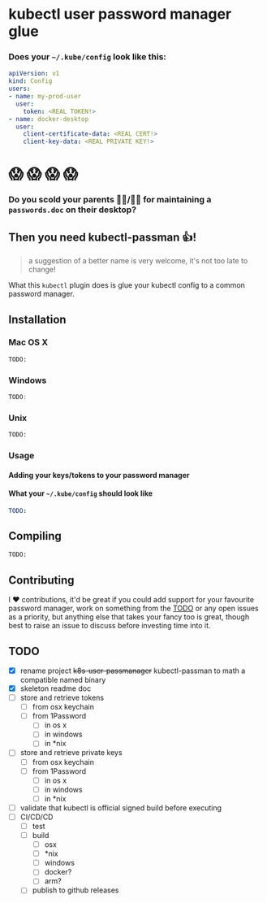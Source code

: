 # kubectl user password manager glue

### Does your `~/.kube/config` look like this:
```yaml
apiVersion: v1
kind: Config
users:
- name: my-prod-user
  user:
    token: <REAL TOKEN!>
- name: docker-desktop
  user:
    client-certificate-data: <REAL CERT!>
    client-key-data: <REAL PRIVATE KEY!>
```
# :scream: :scream: :scream: :scream:

### Do you scold your parents :man_teacher:/:woman_teacher: for maintaining a `passwords.doc` on their desktop?

## Then you need kubectl-passman :thumbsup:!

> a suggestion of a better name is very welcome, it's not too late to change!

What this `kubectl` plugin does is glue your kubectl config to a common password manager.

## Installation

### Mac OS X

```bash
TODO:
```
### Windows

```powershell
TODO:
```

### Unix

```bash
TODO:
```

### Usage

#### Adding your keys/tokens to your password manager

#### What your `~/.kube/config` should look like

```yaml
TODO:
```

## Compiling
``` bash
TODO: 
```

## Contributing
I :heart: contributions, it'd be great if you could add support for your favourite password manager, work on something from the [TODO](#TODO) or any open issues as a priority, but anything else that takes your fancy too is great, though best to raise an issue to discuss before investing time into it.

## TODO

- [x] rename project ~~k8s-user-passmanager~~ kubectl-passman to math a compatible named binary
- [x] skeleton readme doc
- [ ] store and retrieve tokens
  - [ ] from osx keychain
  - [ ] from 1Password
    - [ ] in os x
    - [ ] in windows
    - [ ] in *nix
- [ ] store and retrieve private keys
  - [ ] from osx keychain
  - [ ] from 1Password
    - [ ] in os x
    - [ ] in windows
    - [ ] in *nix
- [ ] validate that kubectl is official signed build before executing
- [ ] CI/CD/CD
  - [ ] test
  - [ ] build
    - [ ] osx
    - [ ] *nix
    - [ ] windows
    - [ ] docker?
    - [ ] arm?
  - [ ] publish to github releases
